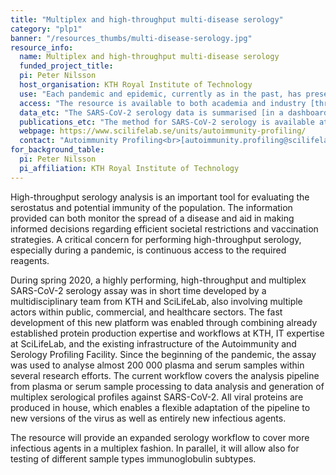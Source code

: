 ```yaml
---
title: "Multiplex and high-throughput multi-disease serology"
category: "plp1"
banner: "/resources_thumbs/multi-disease-serology.jpg"
resource_info:
  name: Multiplex and high-throughput multi-disease serology
  funded_project_title:
  pi: Peter Nilsson
  host_organisation: KTH Royal Institute of Technology
  use: "Each pandemic and epidemic, currently as in the past, has presented as a public health emergency characterised by uncertainty in the entity of its effect. A key point of pandemic preparedness is therefore to be able to learn from the past by collecting as much virological and immunological data as possible on viruses causing diseases with pandemic potential. Comparative serological studies and serological surveillance are well needed in order to understand the extent and duration of the immune response in COVID-19 and future pandemics."
  access: "The resource is available to both academia and industry [through the Autoimmunity and Serology Profiling Unit at SciLifeLab](https://www.scilifelab.se/units/autoimmunity-profiling/). Applicants can submit a project proposal through the unit website to initiate discussion on feasibility and fees."
  data_etc: "The SARS-CoV-2 serology data is summarised [in a dashboard at the Swedish Pathogens Portal](https://www.pathogens.se/dashboards/serology-statistics/). A second dashboard has also been established to summarise [work on multi-disease serology testing](/dashboards/serology_multidisease/)."
  publications_etc: "The method for SARS-CoV-2 serology is available at [DOI: 10.1002/cti2.1312](https://doi.org/10.1002/cti2.1312). Instructions for sample preparation are provided during the project feasibility discussion with the Autoimmunity and Serology Profiling Unit."
  webpage: https://www.scilifelab.se/units/autoimmunity-profiling/
  contact: "Autoimmunity Profiling<br>[autoimmunity.profiling@scilifelab.se](mailto:autoimmunity.profiling@scilifelab.se)"
for_background_table:
  pi: Peter Nilsson
  pi_affiliation: KTH Royal Institute of Technology
---
```


High-throughput serology analysis is an important tool for evaluating the serostatus and potential immunity of the population. The information provided can both monitor the spread of a disease and aid in making informed decisions regarding efficient societal restrictions and vaccination strategies. A critical concern for performing high-throughput serology, especially during a pandemic, is continuous access to the required reagents.

During spring 2020, a highly performing, high-throughput and multiplex SARS-CoV-2 serology assay was in short time developed by a multidisciplinary team from KTH and SciLifeLab, also involving multiple actors within public, commercial, and healthcare sectors. The fast development of this new platform was enabled through combining already established protein production expertise and workflows at KTH, IT expertise at SciLifeLab, and the existing infrastructure of the Autoimmunity and Serology Profiling Facility. Since the beginning of the pandemic, the assay was used to analyse almost 200 000 plasma and serum samples within several research efforts. The current workflow covers the analysis pipeline from plasma or serum sample processing to data analysis and generation of multiplex serological profiles against SARS-CoV-2. All viral proteins are produced in house, which enables a flexible adaptation of the pipeline to new versions of the virus as well as entirely new infectious agents.

The resource will provide an expanded serology workflow to cover more infectious agents in a multiplex fashion. In parallel, it will allow also for testing of different sample types immunoglobulin subtypes.
